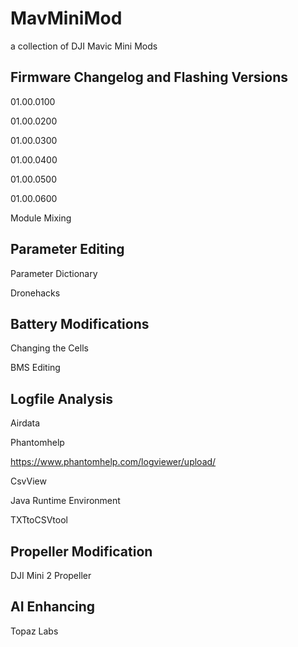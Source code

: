 # MavMiniMod
a collection of DJI Mavic Mini Mods 

## Firmware Changelog and Flashing Versions
01.00.0100

01.00.0200

01.00.0300

01.00.0400

01.00.0500

01.00.0600

Module Mixing
## Parameter Editing

Parameter Dictionary

Dronehacks

## Battery Modifications
Changing the Cells

BMS Editing

## Logfile Analysis
Airdata

Phantomhelp

https://www.phantomhelp.com/logviewer/upload/

CsvView

Java Runtime Environment

TXTtoCSVtool

## Propeller Modification

DJI Mini 2 Propeller

## AI Enhancing

Topaz Labs
